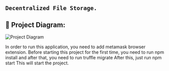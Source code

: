 ## ``` Decentralized File Storage. ```


## 🔧 Project Diagram:
![Project Diagram](https://i.gyazo.com/2738ea6743a40036756b1b5714ab9fa8.png)

In order to run this application, you need to add metamask browser extension. Before starting this project for the first time, you need to run
npm install
and after that, you need to run
truffle migrate
After this, just run
npm start
This will start the project.
